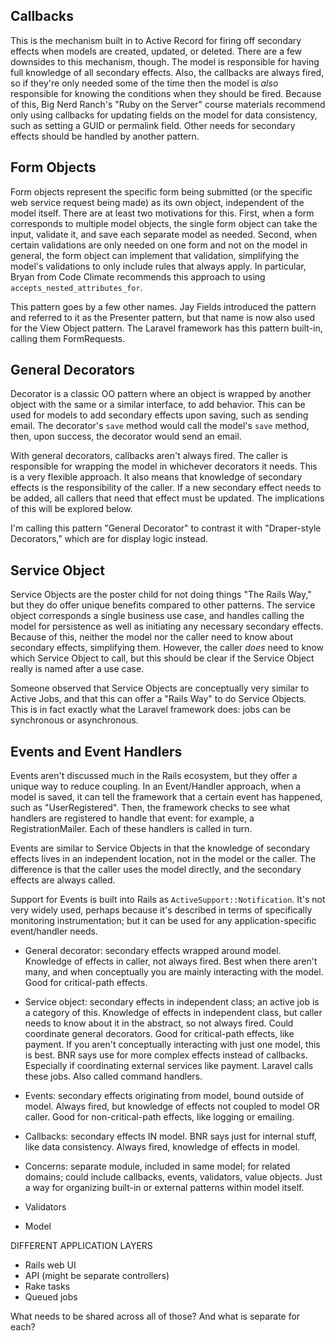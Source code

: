 ## Callbacks

This is the mechanism built in to Active Record for firing off secondary effects when models are created, updated, or deleted. There are a few downsides to this mechanism, though. The model is responsible for having full knowledge of all secondary effects. Also, the callbacks are always fired, so if they're only needed some of the time then the model is *also* responsible for knowing the conditions when they should be fired. Because of this, Big Nerd Ranch's "Ruby on the Server" course materials recommend only using callbacks for updating fields on the model for data consistency, such as setting a GUID or permalink field. Other needs for secondary effects should be handled by another pattern.

## Form Objects

Form objects represent the specific form being submitted (or the specific web service request being made) as its own object, independent of the model itself. There are at least two motivations for this. First, when a form corresponds to multiple model objects, the single form object can take the input, validate it, and save each separate model as needed. Second, when certain validations are only needed on one form and not on the model in general, the form object can implement that validation, simplifying the model's validations to only include rules that always apply. In particular, Bryan from Code Climate recommends this approach to using `accepts_nested_attributes_for`.

This pattern goes by a few other names. Jay Fields introduced the pattern and referred to it as the Presenter pattern, but that name is now also used for the View Object pattern. The Laravel framework has this pattern built-in, calling them FormRequests.

## General Decorators

Decorator is a classic OO pattern where an object is wrapped by another object with the same or a similar interface, to add behavior. This can be used for models to add secondary effects upon saving, such as sending email. The decorator's `save` method would call the model's `save` method, then, upon success, the decorator would send an email.

With general decorators, callbacks aren't always fired. The caller is responsible for wrapping the model in whichever decorators it needs. This is a very flexible approach. It also means that knowledge of secondary effects is the responsibility of the caller. If a new secondary effect needs to be added, all callers that need that effect must be updated. The implications of this will be explored below.

I'm calling this pattern "General Decorator" to contrast it with "Draper-style Decorators," which are for display logic instead.

## Service Object

Service Objects are the poster child for not doing things "The Rails Way," but they do offer unique benefits compared to other patterns. The service object corresponds a single business use case, and handles calling the model for persistence as well as initiating any necessary secondary effects. Because of this, neither the model nor the caller need to know about secondary effects, simplifying them. However, the caller *does* need to know which Service Object to call, but this should be clear if the Service Object really is named after a use case.

Someone observed that Service Objects are conceptually very similar to Active Jobs, and that this can offer a "Rails Way" to do Service Objects. This is in fact exactly what the Laravel framework does: jobs can be synchronous or asynchronous.

## Events and Event Handlers

Events aren't discussed much in the Rails ecosystem, but they offer a unique way to reduce coupling. In an Event/Handler approach, when a model is saved, it can tell the framework that a certain event has happened, such as "UserRegistered". Then, the framework checks to see what handlers are registered to handle that event: for example, a RegistrationMailer. Each of these handlers is called in turn.

Events are similar to Service Objects in that the knowledge of secondary effects lives in an independent location, not in the model or the caller. The difference is that the caller uses the model directly, and the secondary effects are always called.

Support for Events is built into Rails as `ActiveSupport::Notification`. It's not very widely used, perhaps because it's described in terms of specifically monitoring instrumentation; but it can be used for any application-specific event/handler needs.

- General decorator: secondary effects wrapped around model. Knowledge of effects in caller, not always fired. Best when there aren't many, and when conceptually you are mainly interacting with the model. Good for critical-path effects.
- Service object: secondary effects in independent class; an active job is a category of this. Knowledge of effects in independent class, but caller needs to know about it in the abstract, so not always fired. Could coordinate general decorators. Good for critical-path effects, like payment. If you aren't conceptually interacting with just one model, this is best. BNR says use for more complex effects instead of callbacks. Especially if coordinating external services like payment. Laravel calls these jobs. Also called command handlers.
- Events: secondary effects originating from model, bound outside of model. Always fired, but knowledge of effects not coupled to model OR caller. Good for non-critical-path effects, like logging or emailing.
- Callbacks: secondary effects IN model. BNR says just for internal stuff, like data consistency. Always fired, knowledge of effects in model.

- Concerns: separate module, included in same model; for related domains; could include callbacks, events, validators, value objects. Just a way for organizing built-in or external patterns within model itself.
- Validators
- Model

DIFFERENT APPLICATION LAYERS

- Rails web UI
- API (might be separate controllers)
- Rake tasks
- Queued jobs

What needs to be shared across all of those? And what is separate for each?
